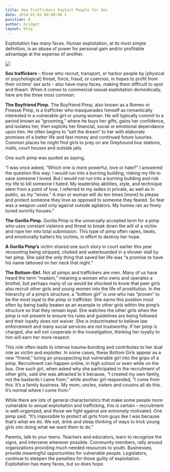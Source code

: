 ```yaml
---
title: How Traffickers Exploit People for Sex
date: 2014-02-03 00:00:00 Z
position: 8
author: bridget
layout: blog
---
```


Exploitation has many faces. Human exploitation, at its most simple definition, is an abuse of power for personal gain and/or profitable advantage at the expense of another.


![](http://stopbuyinggirls.com/uploads/0001rI1.jpeg)

<b>Sex traffickers</b> – those who recruit, transport, or harbor people by [physical or psychological] threat, force, fraud, or coercion, in hopes to profit from their victims’ sex acts – also have many faces, making them difficult to spot and thwart. When it comes to commercial sexual exploitation domestically, here are the three most common:

<b>The Boyfriend Pimp.</b> The Boyfriend Pimp, also known as a Romeo or Finesse Pimp, is a trafficker who masquerades himself as romantically interested in a vulnerable girl or young woman. He will typically commit to a period known as “grooming,” where he buys her gifts, gains her confidence, and isolates her, then exploits her financial, social or emotional dependance upon him. He often begins to “sell the dream” to her with elaborate promises of a better life and fast money and continued future luxuries. Common places he might find girls to prey on are Greyhound bus stations, malls, court houses and outside jails.

One such pimp was quoted as saying,

“I was once asked, “Which one is more powerful, love or hate?” I answered the question this way: I would run into a burning building, risking my life to save someone I loved. But I would not run into a burning building and risk my life to kill someone I hated. My leadership abilities, style, and technique stem from a point of love. I referred to my ladies in private, as well as in public, as my “wives.” A man or woman will do ten times [more] to please and protect someone they love as opposed to someone they feared. So fear was a weapon used only against outside agitators. My homes ran as finely tuned sorority houses.”

<b>The Gorilla Pimp.</b> Gorilla Pimp is the universally accepted term for a pimp who uses constant violence and threat to break down the will of a victim and rope her into total submission. This type of pimp often rapes, beats, and emotionally batters his victims, in effort to destroy her hope.

<b>A Gorilla Pimp’s</b> victim shared one such story in court earlier this year recounting being stripped, choked and waterboarded in a shower stall by her pimp. She said the only thing that saved her life was “a promise to have his name tattooed on her neck that night.”

<b>The Bottom-Girl.</b> Not all pimps and traffickers are men. Many of us have heard the term “madam,” meaning a woman who owns and operates a brothel, but perhaps many of us would be shocked to know that peer girls also recruit other girls and young women into the life of prostitution. In the hierarchy of a pimp’s structure, a “bottom girl” is one who has “proven” to be the most loyal to the pimp or trafficker. She earns this position most often by being badly beaten as an example to other girls within the pimp’s structure so that they remain loyal. She watches the other girls when the pimp is not present to ensure his rules and guidelines are being followed and their loyalty does not waiver. She is indoctrinated to believe law enforcement and many social services are not trustworthy. If her pimp is charged, she will not cooperate in the investigation, thinking her loyalty to him will earn her more respect.

This role often leads to intense trauma-bonding and contributes to her dual role as victim and exploiter. In some cases, these Bottom Girls appear as a new “friend,” luring an unsuspecting but vulnerable girl into the grips of a pimp. Recruitment can happen online, in high school or even while on the bus. One such girl, when asked why she participated in the recruitment of other girls, said she was attracted to it because, “I created my own family, not the bastards I came from,” while another girl responded, “I come from this. It’s a family business. My mom, uncles, sisters and cousins all do this. It’s normal where I come from.”

While there are lots of general characteristics that make some people more vulnerable to sexual exploitation and trafficking, this is certain – recruitment is well-organized, and those we fight against are extremely motivated. One pimp said, “It’s impossible to protect all girls from guys like I was because that’s what we do. We eat, drink and sleep thinking of ways to trick young girls into doing what we want them to do.”

Parents, talk to your teens. Teachers and educators, learn to recognize the signs, and intervene wherever possible. Community members, rally around organizations providing much needed resources to youth. Businesses, provide meaningful opportunities for vulnerable people. Legislators, continue to steepen the penalties for those guilty of exploitation. Exploitation has many faces, but so does hope.